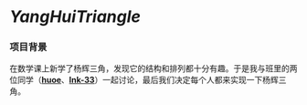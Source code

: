 # ***YangHuiTriangle***
### 项目背景
在数学课上新学了杨辉三角，发现它的结构和排列都十分有趣。于是我与班里的两位同学（[**huoe**](https://github.com/huoe)、[**Ink-33**](https://github.com/Ink-33)）一起讨论，最后我们决定每个人都来实现一下杨辉三角。
